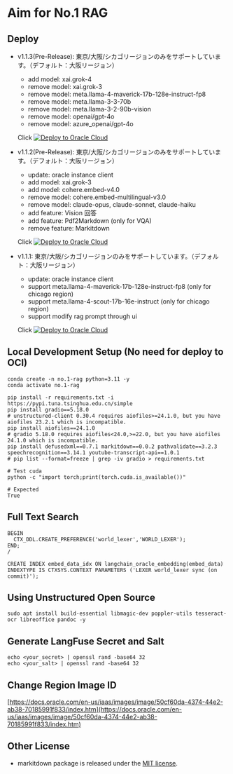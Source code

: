 # Aim for No.1 RAG

## Deploy


- v1.1.3(Pre-Release): 東京/大阪/シカゴリージョンのみをサポートしています。（デフォルト：大阪リージョン）
  - add model: xai.grok-4
  - remove model: xai.grok-3
  - remove model: meta.llama-4-maverick-17b-128e-instruct-fp8
  - remove model: meta.llama-3-3-70b
  - remove model: meta.llama-3-2-90b-vision
  - remove model: openai/gpt-4o
  - remove model: azure_openai/gpt-4o


  Click [![Deploy to Oracle Cloud](https://oci-resourcemanager-plugin.plugins.oci.oraclecloud.com/latest/deploy-to-oracle-cloud.svg)](https://cloud.oracle.com/resourcemanager/stacks/create?region=ap-osaka-1&zipUrl=https://github.com/engchina/No.1-RAG/releases/download/v1.1.3/v1.1.3.zip)


- v1.1.2(Pre-Release): 東京/大阪/シカゴリージョンのみをサポートしています。（デフォルト：大阪リージョン）
  - update: oracle instance client
  - add model: xai.grok-3
  - add model: cohere.embed-v4.0
  - remove model: cohere.embed-multilingual-v3.0
  - remove model: claude-opus, claude-sonnet, claude-haiku
  - add feature: Vision 回答
  - add feature: Pdf2Markdown (only for VQA)
  - remove feature: Markitdown


  Click [![Deploy to Oracle Cloud](https://oci-resourcemanager-plugin.plugins.oci.oraclecloud.com/latest/deploy-to-oracle-cloud.svg)](https://cloud.oracle.com/resourcemanager/stacks/create?region=ap-osaka-1&zipUrl=https://github.com/engchina/No.1-RAG/releases/download/v1.1.2/v1.1.2.zip)


- v1.1.1: 東京/大阪/シカゴリージョンのみをサポートしています。（デフォルト：大阪リージョン）
  - update: oracle instance client
  - support meta.llama-4-maverick-17b-128e-instruct-fp8 (only for chicago region)
  - support meta.llama-4-scout-17b-16e-instruct (only for chicago region)
  - support modify rag prompt through ui


  Click [![Deploy to Oracle Cloud](https://oci-resourcemanager-plugin.plugins.oci.oraclecloud.com/latest/deploy-to-oracle-cloud.svg)](https://cloud.oracle.com/resourcemanager/stacks/create?region=ap-osaka-1&zipUrl=https://github.com/engchina/No.1-RAG/releases/download/v1.1.1/v1.1.1.zip)


## Local Development Setup (No need for deploy to OCI)

```
conda create -n no.1-rag python=3.11 -y
conda activate no.1-rag
```

```
pip install -r requirements.txt -i https://pypi.tuna.tsinghua.edu.cn/simple
pip install gradio==5.18.0
# unstructured-client 0.30.4 requires aiofiles>=24.1.0, but you have aiofiles 23.2.1 which is incompatible.
pip install aiofiles==24.1.0
# gradio 5.18.0 requires aiofiles<24.0,>=22.0, but you have aiofiles 24.1.0 which is incompatible.
pip install defusedxml==0.7.1 markitdown==0.0.2 pathvalidate==3.2.3 speechrecognition==3.14.1 youtube-transcript-api==1.0.1
# pip list --format=freeze | grep -iv gradio > requirements.txt
```

```
# Test cuda
python -c "import torch;print(torch.cuda.is_available())"

# Expected
True
```

## Full Text Search

```
BEGIN
  CTX_DDL.CREATE_PREFERENCE('world_lexer','WORLD_LEXER');
END;
/

CREATE INDEX embed_data_idx ON langchain_oracle_embedding(embed_data) INDEXTYPE IS CTXSYS.CONTEXT PARAMETERS ('LEXER world_lexer sync (on commit)');
```

## Using Unstructured Open Source

```
sudo apt install build-essential libmagic-dev poppler-utils tesseract-ocr libreoffice pandoc -y
```

## Generate LangFuse Secret and Salt

```
echo <your_secret> | openssl rand -base64 32
echo <your_salt> | openssl rand -base64 32
```

## Change Region Image ID

[https://docs.oracle.com/en-us/iaas/images/image/50cf60da-4374-44e2-ab38-70185991f833/index.htm](https://docs.oracle.com/en-us/iaas/images/image/50cf60da-4374-44e2-ab38-70185991f833/index.htm)

## Other License

- markitdown package is released under the [MIT license](https://github.com/microsoft/markitdown).